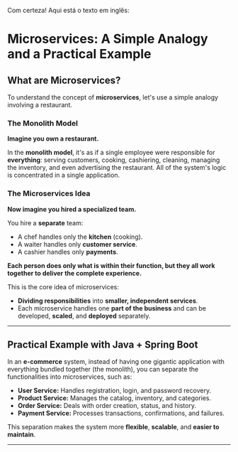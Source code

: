 Com certeza! Aqui está o texto em inglês:

# Microservices: A Simple Analogy and a Practical Example

## What are Microservices?

To understand the concept of **microservices**, let's use a simple analogy involving a restaurant.

### The Monolith Model

**Imagine you own a restaurant.**

In the **monolith model**, it's as if a single employee were responsible for **everything**: serving customers, cooking, cashiering, cleaning, managing the inventory, and even advertising the restaurant. All of the system's logic is concentrated in a single application.

### The Microservices Idea

**Now imagine you hired a specialized team.**

You hire a **separate** team:
* A chef handles only the **kitchen** (cooking).
* A waiter handles only **customer service**.
* A cashier handles only **payments**.

**Each person does only what is within their function, but they all work together to deliver the complete experience.**

This is the core idea of microservices:
* **Dividing responsibilities** into **smaller, independent services**.
* Each microservice handles one **part of the business** and can be developed, **scaled**, and **deployed** separately.

---

## Practical Example with Java + Spring Boot

In an **e-commerce** system, instead of having one gigantic application with everything bundled together (the monolith), you can separate the functionalities into microservices, such as:

* **User Service:** Handles registration, login, and password recovery.
* **Product Service:** Manages the catalog, inventory, and categories.
* **Order Service:** Deals with order creation, status, and history.
* **Payment Service:** Processes transactions, confirmations, and failures.

This separation makes the system more **flexible**, **scalable**, and **easier to maintain**.

---